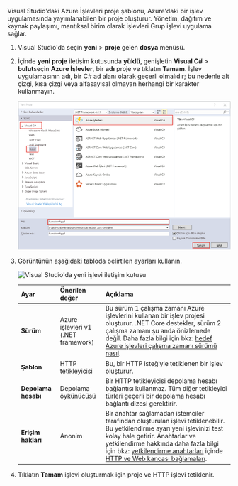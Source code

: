 Visual Studio'daki Azure İşlevleri proje şablonu, Azure'daki bir işlev uygulamasında yayımlanabilen bir proje oluşturur. Yönetim, dağıtım ve kaynak paylaşımı, mantıksal birim olarak işlevleri Grup işlevi uygulama sağlar.   

1. Visual Studio'da seçin **yeni** > **proje** gelen **dosya** menüsü. 

2. İçinde **yeni proje** iletişim kutusunda **yüklü**, genişletin **Visual C#** > **bulut**seçin **Azure İşlevler**, bir **adı** proje ve tıklatın **Tamam**. İşlev uygulamasının adı, bir C# ad alanı olarak geçerli olmalıdır; bu nedenle alt çizgi, kısa çizgi veya alfasayısal olmayan herhangi bir karakter kullanmayın. 

    ![Visual Studio'da işlev oluşturmaya yönelik yeni proje iletişim kutusu](./media/functions-vstools-create/functions-vstools-add-new-project.png) 

2. Görüntünün aşağıdaki tabloda belirtilen ayarları kullanın.
 
    ![Visual Studio'da yeni işlevi iletişim kutusu](./media/functions-vstools-create/functions-vstools-add-new-function.png) 

    | Ayar      | Önerilen değer  | Açıklama                      |
    | ------------ |  ------- |----------------------------------------- |
    | **Sürüm** | Azure işlevleri v1 <br />(.NET framework) | Bu sürüm 1 çalışma zamanı Azure işlevlerini kullanan bir işlev projesi oluşturur. .NET Core destekler, sürüm 2 çalışma zamanı şu anda önizlemede değil. Daha fazla bilgi için bkz: [hedef Azure işlevleri çalışma zamanı sürümü nasıl](../articles/azure-functions/functions-versions.md).   | 
    | **Şablon** | HTTP tetikleyicisi | Bu, bir HTTP isteğiyle tetiklenen bir işlev oluşturur. |
    | **Depolama hesabı**  | Depolama öykünücüsü | Bir HTTP tetikleyicisi depolama hesabı bağlantısı kullanmaz. Tüm diğer tetikleyici türleri geçerli bir depolama hesabı bağlantı dizesi gerektirir. |
    | **Erişim hakları** | Anonim | Bir anahtar sağlamadan istemciler tarafından oluşturulan işlevi tetiklenebilir. Bu yetkilendirme ayarı yeni işlevinizi test kolay hale getirir. Anahtarlar ve yetkilendirme hakkında daha fazla bilgi için bkz: [yetkilendirme anahtarları](../articles/azure-functions/functions-bindings-http-webhook.md#authorization-keys) içinde [HTTP ve Web kancası bağlamaları](../articles/azure-functions/functions-bindings-http-webhook.md). |         
3. Tıklatın **Tamam** işlevi oluşturmak için proje ve HTTP işlevi tetiklenir. 

